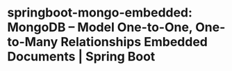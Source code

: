 # springboot-mongo-embedded: MongoDB – Model One-to-One, One-to-Many Relationships Embedded Documents | Spring Boot

